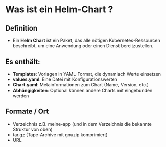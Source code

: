 # Was ist ein Helm-Chart ? 

## Definition 

  * Ein **Helm Chart** ist ein Paket, das alle nötigen Kubernetes-Ressourcen beschreibt, um eine Anwendung oder einen Dienst bereitzustellen.

## Es enthält: 

- **Templates**: Vorlagen in YAML-Format, die dynamisch Werte einsetzen
- **values.yaml**: Eine Datei mit Konfigurationswerten
- **Chart.yaml**: Metainformationen zum Chart (Name, Version, etc.)
- **Abhängigkeiten**: Optional können andere Charts mit eingebunden werden

## Formate / Ort 

  * Verzeichnis z.B. meine-app (und in dem Verzeichnis die bekannte Struktur von oben)
  * tar.gz (Tape-Archive mit gnuzip komprimiert)
  * URL 

